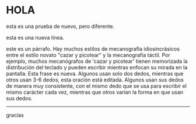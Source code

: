 # HOLA

esta es una prueba de nuevo, pero diferente.

esta es una nueva línea.

este es un párrafo. Hay muchos estilos de mecanografía idiosincrásicos entre el estilo novato "cazar y picotear" y la mecanografía táctil. Por ejemplo, muchos mecanógrafos de 'cazar y picotear' tienen memorizada la distribución del teclado y pueden escribir mientras enfocan su mirada en la pantalla. Esta frase es nueva. Algunos usan solo dos dedos, mientras que otros usan 3-6 dedos, esta oración está editada. Algunos usan sus dedos de manera muy consistente, con el mismo dedo que se usa para escribir el mismo carácter cada vez, mientras que otros varían la forma en que usan sus dedos.

---

gracias
